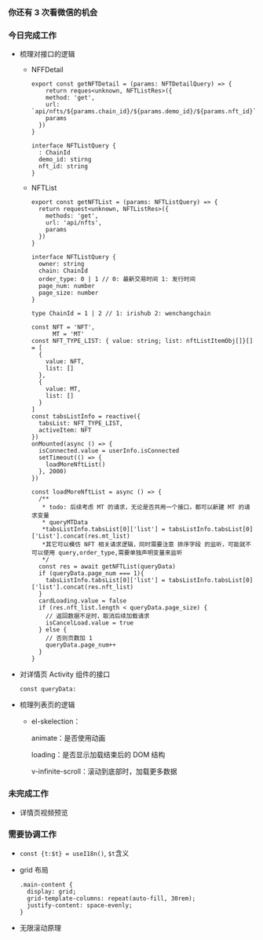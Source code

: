 ### 你还有 3 次看微信的机会

### 今日完成工作

- 梳理对接口的逻辑

  - NFFDetail

    ```tsx
    export const getNFTDetail = (params: NFTDetailQuery) => {
    	return reques<unknown, NFTListRes>({
        method: 'get',
        url: `api/nfts/${params.chain_id}/${params.demo_id}/${params.nft_id}`,
        params
      })
    }
    
    interface NFTListQuery {
      : ChainId
      demo_id: stirng
      nft_id: string
    }
    ```

  - NFTList

    ```tsx
    export const getNFTList = (params: NFTListQuery) => {
      return request<unknown, NFTListRes>({
        methods: 'get',
        url: 'api/nfts',
        params
      })
    }
    
    interface NFTListQuery {
      owner: string
      chain: ChainId
      order_type: 0 | 1 // 0: 最新交易时间 1: 发行时间
      page_num: number
      page_size: number
    }
    
    type ChainId = 1 | 2 // 1: irishub 2: wenchangchain
    ```

    ```tsx
    const NFT = 'NFT',
          MT = 'MT'
    const NFT_TYPE_LIST: { value: string; list: nftListItemObj[]}[] = [
      {
        value: NFT,
        list: []
      },
      {
        value: MT,
        list: []
      }
    ]
    const tabsListInfo = reactive({
      tabsList: NFT_TYPE_LIST,
      activeItem: NFT
    })
    onMounted(async () => {
      isConnected.value = userInfo.isConnected
      setTimeout(() => {
        loadMoreNftList()
      }, 2000)
    })
    
    const loadMoreNftList = async () => {
      /**
       * todo: 后续考虑 MT 的请求，无论是否共用一个接口，都可以新建 MT 的请求变量
       * queryMTData
       *tabsListInfo.tabsList[0]['list'] = tabsListInfo.tabsList[0]['List'].concat(res.mt_list)
       *其它可以模仿 NFT 相关请求逻辑，同时需要注意 排序字段 的监听，可能就不可以使用 query,order_type,需要单独声明变量来监听
       */
      const res = await getNFTList(queryData)
      if (queryData.page_num === 1){
        tabsListInfo.tabsList[0]['list'] = tabsListInfo.tabsList[0]['list'].concat(res.nft_list)
      }
      cardLoading.value = false
      if (res.nft_list.length < queryData.page_size) {
        // 返回数据不足时，取消后续加载请求
        isCancelLoad.value = true
      } else {
        // 否则页数加 1
        queryData.page_num++
      }
    }
    ```

    

- 对详情页 Activity 组件的接口

  ```
  const queryData: 
  ```

- 梳理列表页的逻辑

  - el-skelection：

    animate：是否使用动画

    loading：是否显示加载结束后的 DOM 结构

    v-infinite-scroll：滚动到底部时，加载更多数据

  

  

### 未完成工作

- 详情页视频预览


### 需要协调工作

- `const {t:$t} = useI18n()`, `$t`含义

- grid 布局

  ```less
  .main-content {
    display: grid;
  	grid-template-columns: repeat(auto-fill, 30rem);
    justify-content: space-evenly;
  }
  ```

- 无限滚动原理

